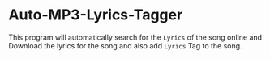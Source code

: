 Auto-MP3-Lyrics-Tagger
======================

This program will automatically search for the `Lyrics` of the song online and Download the lyrics for the song and also add `Lyrics` Tag to the song.
